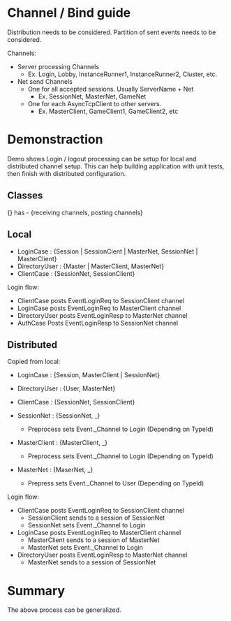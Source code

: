 
# Channel / Bind guide

 Distribution needs to be considered.
 Partition of sent events needs to be considered. 

 Channels: 
 
 - Server processing Channels 
   - Ex. Login, Lobby, InstanceRunner1, InstanceRunner2, Cluster, etc. 
 - Net send Channels 
   - One for all accepted sessions. Usually ServerName + Net 
     - Ex. SessionNet, MasterNet, GameNet 
   - One for each AsyncTcpClient to other servers. 
     - Ex. MasterClient, GameClient1, GameClient2, etc 
     
# Demonstraction     

 Demo shows Login / logout processing can be setup for local and distributed channel setup.
 This can help building application with unit tests, then finish with distributed configuration.
 
## Classes 

 {} has 
    - {receiving channels, posting channels} 
 
  
## Local 
 
 - LoginCase : {Session | SessionCient | MasterNet, SessionNet | MasterClient} 
 - DirectoryUser : {Master | MasterClient, MasterNet}  
 - ClientCase : {SessionNet, SessionClient}
     

Login flow: 

 - ClientCase posts EventLoginReq to SessionClient channel
 - LoginCase posts EventLoginReq to MasterClient channel 
 - DirectoryUser posts EventLoginResp to MasterNet channel 
 - AuthCase Posts EventLoginResp to SessionNet channel 

## Distributed 

Copied from local: 

 - LoginCase : {Session, MasterClient | SessionNet} 
 - DirectoryUser : {User, MasterNet}  
 - ClientCase : {SessionNet, SessionClient}

 - SessionNet : {SessionNet, _} 
   - Preprocess sets Event._Channel to Login (Depending on TypeId)  
 - MasterClient : {MasterClient, _} 
   - Preprocess sets Event._Channel to Login (Depending on TypeId)
 - MasterNet : {MaserNet, _} 
   - Prepress sets Event._Channel to User (Depending on TypeId)
   
 Login flow: 

 - ClientCase posts EventLoginReq to SessionClient channel
   - SessionClient sends to a session of SessionNet 
   - SessionNet sets Event._Channel to Login 
 - LoginCase posts EventLoginReq to MasterClient channel 
   - MasterClient sends to a session of MasterNet
   - MasterNet sets Event._Channel to Login
 - DirectoryUser posts EventLoginResp to MasterNet channel 
   - MasterNet sends to a session of SessionNet
   
# Summary 

 The above process can be generalized. 
 
    